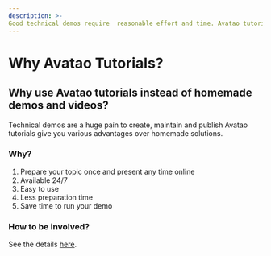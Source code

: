 ```yaml
---
description: >-
Good technical demos require  reasonable effort and time. Avatao tutorials allows you to showcase your demo in an easy and flawless way 24/7.
---
```


# Why Avatao Tutorials?

## Why use Avatao tutorials instead of homemade demos and videos?

Technical demos are a huge pain to create, maintain and publish Avatao tutorials give you various advantages over homemade solutions.

### Why?

1. Prepare your topic once and present any time online
2. Available 24/7
3. Easy to use
4. Less preparation time
5. Save time to run your demo

### How to be involved?

See the details [here](publish-challenge.md). 

